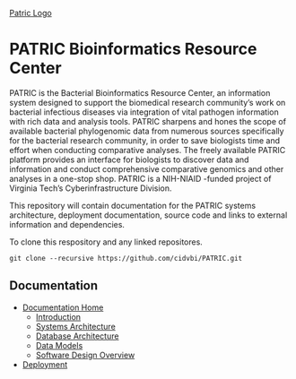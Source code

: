 [Patric Logo](/cidvbi/PATRIC/wiki/logo.png)
# PATRIC Bioinformatics Resource Center

PATRIC is the Bacterial Bioinformatics Resource Center, an information system designed to support the biomedical research community’s work on bacterial infectious diseases via integration of vital pathogen information with rich data and analysis tools.  PATRIC sharpens and hones the scope of available bacterial phylogenomic data from numerous sources specifically for the bacterial research community, in order to save biologists time and effort when conducting comparative analyses.  The freely available PATRIC platform provides an interface for biologists to discover data and information and conduct comprehensive comparative genomics and other analyses in a one-stop shop.  PATRIC is a NIH-NIAID -funded project of Virginia Tech’s Cyberinfrastructure Division.

This repository will contain documentation for the PATRIC systems architecture, deployment documentation, source code and links to external information and dependencies.

To clone this respository and any linked repositores.

    git clone --recursive https://github.com/cidvbi/PATRIC.git

## Documentation

- [Documentation Home](/cidvbi/PATRIC/wiki/Home)
    - [Introduction](/cidvbi/PATRIC/wiki/Introduction)
    - [Systems Architecture](/cidvbi/PATRIC/wiki/Systems-Architecture)
    - [Database Architecture](/cidvbi/PATRIC/wiki/Database-Architecture)
    - [Data Models](/cidvbi/PATRIC/wiki/Data-Models)
    - [Software Design Overview](/cidvbi/PATRIC/wiki/Software-Design-Overview)
- [Deployment](/cidvbi/PATRIC/wiki/Deployment)

